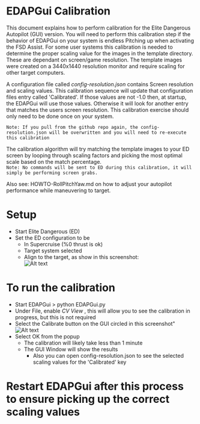 # EDAPGui Calibration
This document explains how to perform calibration for the Elite Dangerous Autopilot (GUI) version.  You will need to perform this calibration step if the behavior of EDAPGui on your system is endless Pitching up when activating the FSD Assist.  For some user systems this calibration is needed to determine the proper scaling value for the images in the template directory.  These are dependant on screen/game resolution.   The template images were created on a 3440x1440 resolution monitor and require scaling for other target computers.

A configuration file called _config-resolution.json_ contains Screen resolution and scaling values.  This calibration sequence will update that configuration files entry called 'Calibrated'.   If those values are not -1.0 then, at startup, the EDAPGui will use those values.  Otherwise it will look for another entry that matches the users screen resolution.  This calibration exercise should only need to be done once on your system.  

``` Note: If you pull from the github repo again, the config-resolution.json will be overwritten and you will need to re-execute this calibration ```

The calibration algorithm will try matching the template images to your ED screen by looping through scaling factors and picking the most optimal scale based on the match percentage.<br>
``` Note: No commands will be sent to ED during this calibration, it will simply be performing screen grabs. ```

Also see:  HOWTO-RollPitchYaw.md on how to adjust your autopilot performance while maneuvering to target.

# Setup
* Start Elite Dangerous (ED)
* Set the ED configuration to be
    * In Supercruise (%0 thrust is ok)
    * Target system selected
    * Align to the target, as show in this screenshot:<br>
![Alt text](screen/screen-cap-calibrate.png?raw=true "Calibrate ED Config")  

# To run the calibration
* Start EDAPGui   > python EDAPGui.py
* Under File, enable _CV View_ , this will allow you to see the calibration in progress, but this is not required
* Select the Calibrate button on the GUI circled in this screenshot"<br>
![Alt text](screen/EDAPGui-calibrate.png?raw=true "Calibrate ED Config") 
* Select OK from the popup
  * The calibration will likely take less than 1 minute
  * The GUI Window will show the results 
    * Also you can open config-resolution.json to see the selected scaling values for the 'Calibrated' key

# Restart EDAPGui after this process to ensure picking up the correct scaling values
